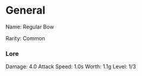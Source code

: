 # General
Name: Regular Bow

Rarity: Common

### Lore
Damage: 4.0
Attack Speed: 1.0s
Worth: 1.1g
Level: 1/3
